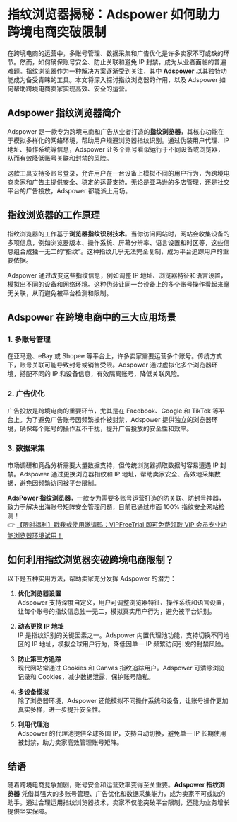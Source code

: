 # 指纹浏览器揭秘：Adspower 如何助力跨境电商突破限制

在跨境电商的运营中，多账号管理、数据采集和广告优化是许多卖家不可或缺的环节。然而，如何确保账号安全、防止关联和避免 IP 封禁，成为从业者面临的普遍难题。指纹浏览器作为一种解决方案逐渐受到关注，其中 **Adspower** 以其独特功能成为备受青睐的工具。本文将深入探讨指纹浏览器的作用，以及 Adspower 如何帮助跨境电商卖家实现高效、安全的运营。

## Adspower 指纹浏览器简介

Adspower 是一款专为跨境电商和广告从业者打造的**指纹浏览器**，其核心功能在于模拟多样化的网络环境，帮助用户规避浏览器指纹识别。通过伪装用户代理、IP 地址、操作系统等信息，Adspower 让多个账号看似运行于不同设备或浏览器，从而有效降低账号关联和封禁的风险。

这款工具支持多账号登录，允许用户在一台设备上模拟不同的用户行为，为跨境电商卖家和广告主提供安全、稳定的运营支持。无论是亚马逊的多店管理，还是社交平台的广告投放，Adspower 都能派上用场。

## 指纹浏览器的工作原理

指纹浏览器的工作基于**浏览器指纹识别技术**。当你访问网站时，网站会收集设备的多项信息，例如浏览器版本、操作系统、屏幕分辨率、语言设置和时区等，这些信息组合成独一无二的“指纹”。这种指纹几乎无法完全复制，成为平台追踪用户的重要依据。

Adspower 通过改变这些指纹信息，例如调整 IP 地址、浏览器特征和语言设置，模拟出不同的设备和网络环境。这种伪装让同一台设备上的多个账号操作看起来毫无关联，从而避免被平台检测和限制。

## Adspower 在跨境电商中的三大应用场景

### 1. 多账号管理

在亚马逊、eBay 或 Shopee 等平台上，许多卖家需要运营多个账号。传统方式下，账号关联可能导致封号或销售受限。Adspower 通过虚拟化多个浏览器环境，搭配不同的 IP 和设备信息，有效隔离账号，降低关联风险。

### 2. 广告优化

广告投放是跨境电商的重要环节，尤其是在 Facebook、Google 和 TikTok 等平台上。为了避免广告账号因频繁操作被封禁，Adspower 提供独立的浏览器环境，确保每个账号的操作互不干扰，提升广告投放的安全性和效率。

### 3. 数据采集

市场调研和竞品分析需要大量数据支持，但传统浏览器抓取数据时容易遭遇 IP 封禁。Adspower 通过更换浏览器指纹和 IP 地址，帮助卖家安全、高效地采集数据，避免因频繁访问被平台限制。

**AdsPower 指纹浏览器**，一款专为需要多账号运营打造的防关联、防封号神器，致力于解决出海账号矩阵安全管理问题，目前已通过市面 100% 指纹安全网站检测！  
👉 [【限时福利】戳我或使用邀请码：VIPFreeTrial 即可免费领取 VIP 会员专业功能浏览器环境试用！](https://bit.ly/adspower_free)

## 如何利用指纹浏览器突破跨境电商限制？

以下是五种实用方法，帮助卖家充分发挥 Adspower 的潜力：

1. **优化浏览器设置**  
   Adspower 支持深度自定义，用户可调整浏览器特征、操作系统和语言设置，让每个账号的指纹信息独一无二，模拟真实用户行为，避免被平台识别。

2. **动态更换 IP 地址**  
   IP 是指纹识别的关键因素之一。Adspower 内置代理池功能，支持切换不同地区的 IP 地址，模拟全球用户行为，降低因单一 IP 频繁访问引发的封禁风险。

3. **防止第三方追踪**  
   现代网站常通过 Cookies 和 Canvas 指纹追踪用户。Adspower 可清除浏览记录和 Cookies，减少数据泄露，保护账号隐私。

4. **多设备模拟**  
   除了浏览器环境，Adspower 还能模拟不同操作系统和设备，让账号操作更加真实多样，进一步提升安全性。

5. **利用代理池**  
   Adspower 的代理池提供全球多国 IP，支持自动切换，避免单一 IP 长期使用被封禁，助力卖家高效管理账号矩阵。

## 结语

随着跨境电商竞争加剧，账号安全和运营效率变得至关重要。**Adspower 指纹浏览器** 凭借其强大的多账号管理、广告优化和数据采集能力，成为卖家不可或缺的助手。通过合理运用指纹浏览器技术，卖家不仅能突破平台限制，还能为业务增长提供坚实保障。